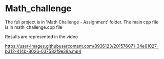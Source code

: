 # Math_challenge

The full project is in 'Math Challenge - Assignment' folder.
The main cpp file is in math_challenge.cpp file

Results are represented in the video

https://user-images.githubusercontent.com/8936123/201576071-34e61027-b312-414b-8026-037582f9e38a.mp4

